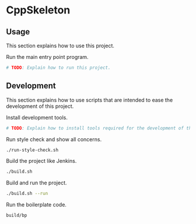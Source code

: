 # CppSkeleton

## Usage

This section explains how to use this project.

Run the main entry point program.

```sh
# TODO: Explain how to run this project.
```


## Development

This section explains how to use scripts that are intended to ease the development of this project.

Install development tools.

```sh
# TODO: Explain how to install tools required for the development of this project.
```

Run style check and show all concerns.

```sh
./run-style-check.sh
```

Build the project like Jenkins.

```sh
./build.sh
```

Build and run the project.

```sh
./build.sh --run
```

Run the boilerplate code.

```sh
build/bp
```
